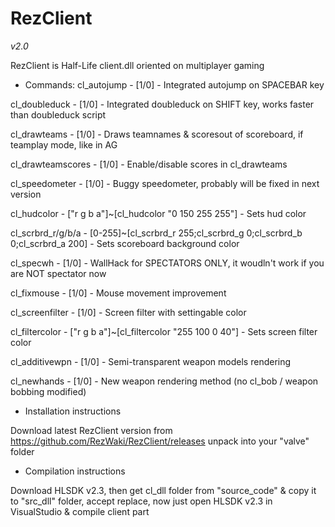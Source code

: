 # RezClient
*v2.0*

  RezClient is Half-Life client.dll oriented on multiplayer gaming
  
  * Commands:
  cl_autojump - [1/0] - Integrated autojump on SPACEBAR key

  cl_doubleduck - [1/0] - Integrated doubleduck on SHIFT key, works faster than doubleduck script

  cl_drawteams - [1/0] - Draws teamnames & scoresout of scoreboard, if teamplay mode, like in AG

  cl_drawteamscores - [1/0] - Enable/disable scores in cl_drawteams

  cl_speedometer - [1/0] - Buggy speedometer, probably will be fixed in next version

  cl_hudcolor - ["r g b a"]~[cl_hudcolor "0 150 255 255"] - Sets hud color

  cl_scrbrd_r/g/b/a - [0-255]~[cl_scrbrd_r 255;cl_scrbrd_g 0;cl_scrbrd_b 0;cl_scrbrd_a 200] - Sets scoreboard background color

  cl_specwh - [1/0] - WallHack for SPECTATORS ONLY, it woudln't work if you are NOT spectator now

  cl_fixmouse - [1/0] - Mouse movement improvement

  cl_screenfilter - [1/0] - Screen filter with settingable color

  cl_filtercolor - ["r g b a"]~[cl_filtercolor "255 100 0 40"] - Sets screen filter color

  cl_additivewpn - [1/0] - Semi-transparent weapon models rendering

  cl_newhands - [1/0] - New weapon rendering method (no cl_bob / weapon bobbing modified)

  * Installation instructions
  
  Download latest RezClient version from https://github.com/RezWaki/RezClient/releases unpack into your "valve" folder

  * Compilation instructions
  
  Download HLSDK v2.3, then get cl_dll folder from "source_code" & copy it to "src_dll" folder, accept replace, now just open HLSDK v2.3 in VisualStudio & compile client part
